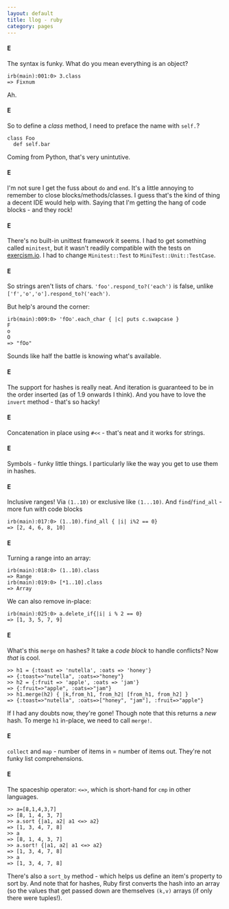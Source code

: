 ```yaml
---
layout: default
title: llog - ruby
category: pages
---
```


#### E

The syntax is funky. What do you mean everything is an object?

    irb(main):001:0> 3.class
    => Fixnum

Ah.

#### E

So to define a *class* method, I need to preface the name with `self.`?

    class Foo
      def self.bar

Coming from Python, that's very unintutive.

#### E

I'm not sure I get the fuss about `do` and `end`. It's a little annoying to remember to close blocks/methods/classes. I guess that's the kind of thing a decent IDE would help with.
Saying that I'm getting the hang of code blocks - and they rock!

#### E

There's no built-in unittest framework it seems. I had to get something called `minitest`, but it wasn't readily compatible with the tests on [exercism.io](http://www.exercism.io). I had to change `Minitest::Test` to `MiniTest::Unit::TestCase`.

#### E

So strings aren't lists of chars. `'foo'.respond_to?('each')` is false, unlike `['f','o','o'].respond_to?('each')`.

But help's around the corner:

    irb(main):009:0> 'fOo'.each_char { |c| puts c.swapcase }
    F
    o
    O
    => "fOo"

Sounds like half the battle is knowing what's available.

#### E

The support for hashes is really neat. And iteration is guaranteed to be in the order inserted (as of 1.9 onwards I think). And you have to love the `invert` method - that's so hacky!

#### E

Concatenation in place using `#<<` - that's neat and it works for strings.

#### E

Symbols - funky little things. I particularly like the way you get to use them in hashes.

#### E

Inclusive ranges! Via `(1..10)` or exclusive like `(1...10)`. And `find`/`find_all` - more fun with code blocks

    irb(main):017:0> (1..10).find_all { |i| i%2 == 0}
    => [2, 4, 6, 8, 10]

#### E

Turning a range into an array:

    irb(main):018:0> (1..10).class
    => Range
    irb(main):019:0> [*1..10].class
    => Array

We can also remove in-place:

    irb(main):025:0> a.delete_if{|i| i % 2 == 0}
    => [1, 3, 5, 7, 9]

#### E

What's this `merge` on hashes? It take a *code block* to handle conflicts? Now *that* is cool.

    >> h1 = {:toast => 'nutella', :oats => 'honey'}
    => {:toast=>"nutella", :oats=>"honey"}
    >> h2 = {:fruit => 'apple', :oats => 'jam'}
    => {:fruit=>"apple", :oats=>"jam"}
    >> h1.merge(h2) { |k,from_h1, from_h2| [from_h1, from_h2] } 
    => {:toast=>"nutella", :oats=>["honey", "jam"], :fruit=>"apple"}

If I had any doubts now, they're gone! Though note that this returns a *new* hash. To merge `h1` in-place, we need to call `merge!`.

#### E

`collect` and `map` - number of items in = number of items out. They're not funky list comprehensions.

#### E

The spaceship operator: `<=>`, which is short-hand for `cmp` in other languages. 

    >> a=[8,1,4,3,7]
    => [8, 1, 4, 3, 7]
    >> a.sort {|a1, a2| a1 <=> a2}
    => [1, 3, 4, 7, 8]
    >> a
    => [8, 1, 4, 3, 7]
    >> a.sort! {|a1, a2| a1 <=> a2}
    => [1, 3, 4, 7, 8]
    >> a
    => [1, 3, 4, 7, 8]

There's also a `sort_by` method - which helps us define an item's property to sort by. And note that for hashes, Ruby first converts the hash into an array (so the values that get passed down are themselves `(k,v)` arrays (if only there were tuples!).
